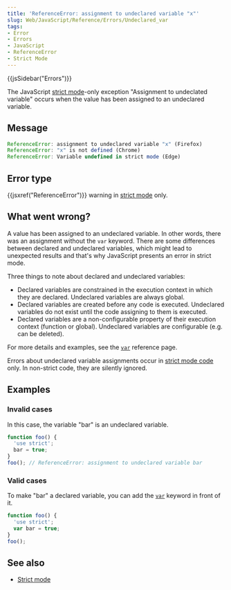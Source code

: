 ```yaml
---
title: 'ReferenceError: assignment to undeclared variable "x"'
slug: Web/JavaScript/Reference/Errors/Undeclared_var
tags:
- Error
- Errors
- JavaScript
- ReferenceError
- Strict Mode
---
```

{{jsSidebar("Errors")}}

The JavaScript
[strict mode](/en-US/docs/Web/JavaScript/Reference/Strict_mode)-only exception
"Assignment to undeclated variable" occurs when the value has been assigned to
an undeclared variable.

## Message

```js
ReferenceError: assignment to undeclared variable "x" (Firefox)
ReferenceError: "x" is not defined (Chrome)
ReferenceError: Variable undefined in strict mode (Edge)
```

## Error type

{{jsxref("ReferenceError")}} warning in
[strict mode](/en-US/docs/Web/JavaScript/Reference/Strict_mode) only.

## What went wrong?

A value has been assigned to an undeclared variable. In other words, there was
an assignment without the `var` keyword. There are some differences between
declared and undeclared variables, which might lead to unexpected results and
that's why JavaScript presents an error in strict mode.

Three things to note about declared and undeclared variables:

*   Declared variables are constrained in the execution context in which they are
    declared. Undeclared variables are always global.
*   Declared variables are created before any code is executed. Undeclared
    variables do not exist until the code assigning to them is executed.
*   Declared variables are a non-configurable property of their execution context
    (function or global). Undeclared variables are configurable (e.g. can be
    deleted).

For more details and examples, see the
[`var`](/en-US/docs/Web/JavaScript/Reference/Statements/var) reference page.

Errors about undeclared variable assignments occur in
[strict mode code](/en-US/docs/Web/JavaScript/Reference/Strict_mode) only. In
non-strict code, they are silently ignored.

## Examples

### Invalid cases

In this case, the variable "bar" is an undeclared variable.

```js example-bad
function foo() {
  'use strict';
  bar = true;
}
foo(); // ReferenceError: assignment to undeclared variable bar
```

### Valid cases

To make "bar" a declared variable, you can add the
[`var`](/en-US/docs/Web/JavaScript/Reference/Statements/var) keyword in front of
it.

```js example-good
function foo() {
  'use strict';
  var bar = true;
}
foo();
```

## See also

*   [Strict mode](/en-US/docs/Web/JavaScript/Reference/Strict_mode)
